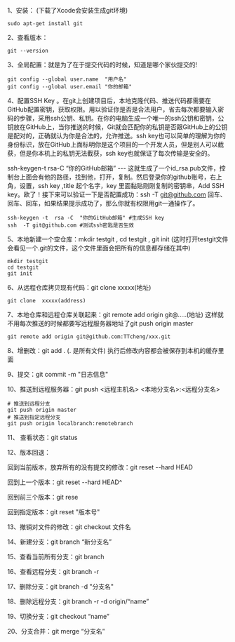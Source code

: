 1、安装： (下载了Xcode会安装生成git环境)

```shell
sudo apt-get install git
```

2、查看版本：

```shell
git --version
```

3、全局配置：就是为了在于提交代码的时候，知道是哪个家伙提交的!

```shell
git config --global user.name  "用户名"
git config --global user.email "你的邮箱"
```

4、配置SSH Key  。在git上创建项目后，本地克隆代码、推送代码都需要在GitHub配置密钥，获取权限。用以验证你是否是合法用户，省去每次都要输入密码的步骤，采用ssh公钥、私钥。在你的电脑生成一个唯一的ssh公钥和密钥，公钥放在GitHub上，当你推送的时候，Git就会匹配你的私钥是否跟GitHub上的公钥是配对的，正确就认为你是合法的，允许推送。ssh  key也可以简单的理解为你的身份标识，放在GitHub上面标明你是这个项目的一个开发人员，但是别人可以截获，但是你本机上的私钥无法截获，ssh  key也就保证了每次传输是安全的。

ssh-keygen-t  rsa-C  “你的GitHub邮箱” ---   这就生成了一个id_rsa.pub文件，控制台上面会有他的路径，找到他，打开，复制。然后登录你的github账号，右上角，设置，ssh key  ,title 起个名字，key 里面黏贴刚刚复制的密钥串，Add SSH key。欧了！接下来可以验证一下是否配置成功：ssh  -T git@github.com 回车、回车、回车，如果结果提示成功了，那么你就有权限用git一通操作了。

```shell
ssh-keygen -t  rsa -C  "你的GitHub邮箱" #生成SSH key
ssh  -T git@github.com #测试ssh密匙是否生效
```

5、本地新建一个空仓库：mkdir testgit , cd testgit , git init  (这时打开testgit文件会看见一个.git的文件，这个文件里面会把所有的信息都存储在其中)

```shell
mkdir testgit
cd testgit
git init
```

6、从远程仓库拷贝现有代码：git clone  xxxxx(地址)

```shell
git clone  xxxxx(address)
```

7、本地仓库和远程仓库关联起来：git remote add origin git@.....(地址)   这样就不用每次推送的时候都要写远程服务器地址了git push origin master

```shell
git remote add origin git@github.com:TTcheng/xxx.git
```

8、增删改：git add . (. 是所有文件)  执行后修改内容都会被保存到本机的缓存里面

9、提交：git commit -m "日志信息"

10、推送到远程服务器：git push <远程主机名> <本地分支名>:<远程分支名> 

```shell
# 推送到远程分支
git push origin master
# 推送到指定远程分支
git push origin localbranch:remotebranch
```

11、 查看状态：git status

12、版本回退：

回到当前版本，放弃所有的没有提交的修改：git reset --hard HEAD

回到上一个版本：git reset --hard HEAD^

回到前三个版本：git rese

回到指定版本：git reset "版本号"

13、撤销对文件的修改：git checkout 文件名

14、新建分支：git branch “新分支名”

15、查看当前所有分支：git branch

16、查看远程分支：git branch -r

17、删除分支：git branch -d "分支名"

18、删除远程分支：git branch -r -d origin/“name”

19、切换分支：git checkout “name”

20、分支合并：git merge “分支名”